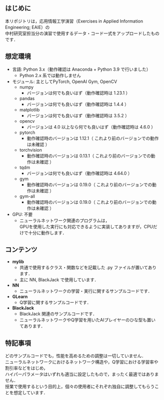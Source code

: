## はじめに
本リポジトリは，応用情報工学演習（Exercises in Applied Information Engineering; EAIE）の  
中村研究室担当分の演習で使用するデータ・コード一式をアップロードしたものです．

## 想定環境
- 言語: Python 3.x（動作確認は Anaconda + Python 3.9 で行いました）
  - Python 2.x 系では動作しません
- モジュール: 主としてPyTorch, OpenAI Gym, OpenCV
  - numpy
    - バージョンは何でも良いはず（動作確認時は 1.23.1 ）
  - pandas
    - バージョンは何でも良いはず（動作確認時は 1.4.4 ）
  - matplotlib
    - バージョンは何でも良いはず（動作確認時は 3.5.2 ）
  - opencv
    - バージョンは 4.0 以上なら何でも良いはず（動作確認時は 4.6.0 ）
  - pytorch
    - 動作確認時のバージョンは 1.12.1（ これより前のバージョンでの動作は未確認 ）
  - torchvision
    - 動作確認時のバージョンは 0.13.1（ これより前のバージョンでの動作は未確認 ）
  - tqdm
    - バージョンは何でも良いはず（動作確認時は 4.64.0 ）
  - gym
    - 動作確認時のバージョンは 0.19.0（ これより前のバージョンでの動作は未確認 ）
  - gym-all
    - 動作確認時のバージョンは 0.19.0（ これより前のバージョンでの動作は未確認 ）
- GPU: 不要
  - ニューラルネットワーク関連のプログラムは，  
  GPUを使用した実行にも対応できるように実装してありますが，CPUだけで十分に動作します．

## コンテンツ
- **mylib**
  - 共通で使用するクラス・関数などを記載した .py ファイルが置いてあります．
  - 主に NN, BlackJack で使用しています．
- **NN**
  - ニューラルネットワークの学習・実行に関するサンプルコードです．
- **GLearn**
  - Q学習に関するサンプルコードです． 
- **BlackJack**
  - BlackJack 関連のサンプルコードです．
  - ニューラルネットワークやQ学習を用いたAIプレイヤーのひな型も置いてあります．

## 特記事項
どのサンプルコードでも，性能を高めるための調整は一切していません．  
ニューラルネットワークにおけるネットワーク構造や，Q学習における学習率や割引率などをはじめ，  
ハイパーパラメータはいずれも適当に設定したもので，まったく最適ではありません．  
授業で使用するという目的上，個々の使用者にそれぞれ独自に調整してもらうことを想定しています．
